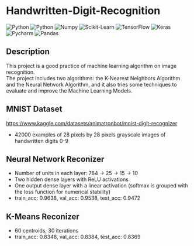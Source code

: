 # Handwritten-Digit-Recognition
<img alt="Python" src="https://img.shields.io/badge/python-%2314354C.svg?style=for-the-badge&logo=python&logoColor=white"/> <img alt="Python" src="https://img.shields.io/badge/numpy-%23013243.svg?style=for-the-badge&logo=numpy&logoColor=white" />  <img alt="Numpy" 
src="https://img.shields.io/badge/scikit--learn-%23F7931E.svg?style=for-the-badge&logo=scikit-learn&logoColor=white" /> <img alt="Scikit-Learn" 
src="https://img.shields.io/badge/TensorFlow-%23FF6F00.svg?style=for-the-badge&logo=TensorFlow&logoColor=white" /> <img alt="TensorFlow" src="https://img.shields.io/badge/Keras-%23D00000.svg?style=for-the-badge&logo=Keras&logoColor=white"/> <img alt="Keras" 
src="https://img.shields.io/badge/pycharm-143?style=for-the-badge&logo=pycharm&logoColor=black&color=00b35a&labelColor=00b35a" /> <img alt="Pycharm" 
src="https://img.shields.io/badge/Jupyter-%23F37626.svg?style=for-the-badge&logo=Jupyter&logoColor=white" /> <img alt="Pandas" 
src="https://img.shields.io/badge/pandas-%23150458.svg?style=for-the-badge&logo=pandas&logoColor=white" /> 

## Description
This project is a good practice of machine learning algorithm on image recognition.\
The project includes two algorithms: the K-Nearest Neighbors Algorithm and the Neural Network Algorithm, and it also tries some techniques to evaluate and improve the Machine Learning Models.

## MNIST Dataset
https://www.kaggle.com/datasets/animatronbot/mnist-digit-recognizer
- 42000 examples of 28 pixels by 28 pixels grayscale images of handwritten digits 0-9

## Neural Network Reconizer 
- Number of units in each layer: 784 -> 25 -> 15 -> 10
- Two hidden dense layers with ReLU activations
- One output dense layer with a linear activation (softmax is grouped with the loss function for numerical stability)
- train_acc: 0.9638, val_acc: 0.9538, test_acc: 0.9472

## K-Means Reconizer
- 60 centroids, 30 iterations
- train_acc: 0.8348, val_acc: 0.8384, test_acc: 0.8369
